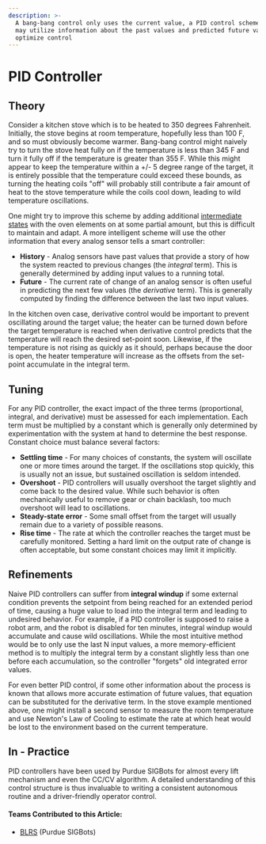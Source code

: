 ```yaml
---
description: >-
  A bang-bang control only uses the current value, a PID control schemes also
  may utilize information about the past values and predicted future values to
  optimize control
---
```


# PID Controller

## Theory

Consider a kitchen stove which is to be heated to 350 degrees Fahrenheit. Initially, the stove begins at room temperature, hopefully less than 100 F, and so must obviously become warmer. Bang-bang control might naively try to turn the stove heat fully on if the temperature is less than 345 F and turn it fully off if the temperature is greater than 355 F. While this might appear to keep the temperature within a +/- 5 degree range of the target, it is entirely possible that the temperature could exceed these bounds, as turning the heating coils "off" will probably still contribute a fair amount of heat to the stove temperature while the coils cool down, leading to wild temperature oscillations.

One might try to improve this scheme by adding additional [intermediate states](../finite-state-machine.md) with the oven elements on at some partial amount, but this is difficult to maintain and adapt. A more intelligent scheme will use the other information that every analog sensor tells a smart controller:

* **History** - Analog sensors have past values that provide a story of how the system reacted to previous changes \(the _integral_ term\). This is generally determined by adding input values to a running total.
* **Future** - The current rate of change of an analog sensor is often useful in predicting the next few values \(the _derivative_ term\). This is generally computed by finding the difference between the last two input values.

In the kitchen oven case, derivative control would be important to prevent oscillating around the target value; the heater can be turned down before the target temperature is reached when derivative control predicts that the temperature will reach the desired set-point soon. Likewise, if the temperature is not rising as quickly as it should, perhaps because the door is open, the heater temperature will increase as the offsets from the set-point accumulate in the integral term.

## Tuning

For any PID controller, the exact impact of the three terms \(proportional, integral, and derivative\) must be assessed for each implementation. Each term must be multiplied by a constant which is generally only determined by experimentation with the system at hand to determine the best response. Constant choice must balance several factors:

* **Settling time** - For many choices of constants, the system will oscillate one or more times around the target. If the oscillations stop quickly, this is usually not an issue, but sustained oscillation is seldom intended.
* **Overshoot** - PID controllers will usually overshoot the target slightly and come back to the desired value. While such behavior is often mechanically useful to remove gear or chain backlash, too much overshoot will lead to oscillations.
* **Steady-state error** - Some small offset from the target will usually remain due to a variety of possible reasons.
* **Rise time** - The rate at which the controller reaches the target must be carefully monitored. Setting a hard limit on the output rate of change is often acceptable, but some constant choices may limit it implicitly.

## Refinements

Naive PID controllers can suffer from **integral windup** if some external condition prevents the setpoint from being reached for an extended period of time, causing a huge value to load into the integral term and leading to undesired behavior. For example, if a PID controller is supposed to raise a robot arm, and the robot is disabled for ten minutes, integral windup would accumulate and cause wild oscillations. While the most intuitive method would be to only use the last N input values, a more memory-efficient method is to multiply the integral term by a constant slightly less than one before each accumulation, so the controller "forgets" old integrated error values.

For even better PID control, if some other information about the process is known that allows more accurate estimation of future values, that equation can be substituted for the derivative term. In the stove example mentioned above, one might install a second sensor to measure the room temperature and use Newton's Law of Cooling to estimate the rate at which heat would be lost to the environment based on the current temperature.

## In - Practice

PID controllers have been used by Purdue SIGBots for almost every lift mechanism and even the CC/CV algorithm. A detailed understanding of this control structure is thus invaluable to writing a consistent autonomous routine and a driver-friendly operator control.

#### Teams Contributed to this Article:

* [BLRS](https://purduesigbots.com/) \(Purdue SIGBots\)

